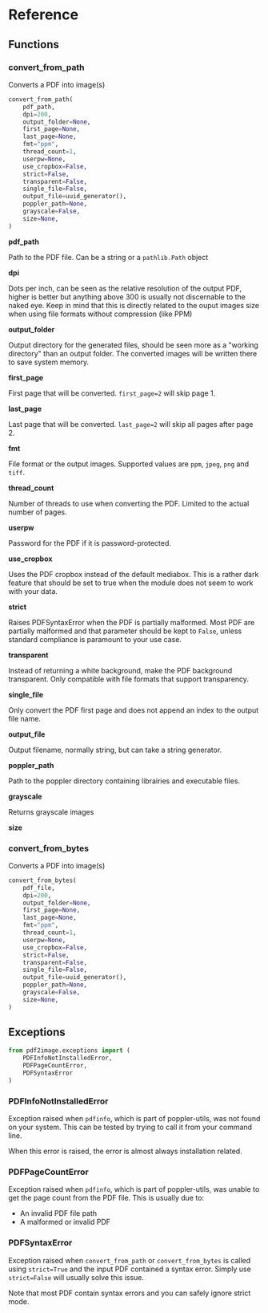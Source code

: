 # Reference

## Functions

### convert_from_path

Converts a PDF into image(s) 

```py
convert_from_path(
    pdf_path,
    dpi=200,
    output_folder=None,
    first_page=None,
    last_page=None,
    fmt="ppm",
    thread_count=1,
    userpw=None,
    use_cropbox=False,
    strict=False,
    transparent=False,
    single_file=False,
    output_file=uuid_generator(),
    poppler_path=None,
    grayscale=False,
    size=None,
)
```

**pdf_path**

Path to the PDF file. Can be a string or a `pathlib.Path` object

**dpi**

Dots per inch, can be seen as the relative resolution of the output PDF, higher is better but anything above 300 is usually not discernable to the naked eye. Keep in mind that this is directly related to the ouput images size when using file formats without compression (like PPM)

**output_folder**

Output directory for the generated files, should be seen more as a "working directory" than an output folder. The converted images will be written there to save system memory.

**first_page**

First page that will be converted. `first_page=2` will skip page 1.

**last_page**

Last page that will be converted. `last_page=2` will skip all pages after page 2.

**fmt**

File format or the output images. Supported values are `ppm`, `jpeg`, `png` and `tiff`.

**thread_count**

Number of threads to use when converting the PDF. Limited to the actual number of pages.

**userpw**

Password for the PDF if it is password-protected.

**use_cropbox**

Uses the PDF cropbox instead of the default mediabox. This is a rather dark feature that should be set to true when the module does not seem to work with your data.

**strict**

Raises PDFSyntaxError when the PDF is partially malformed. Most PDF are partially malformed and that parameter should be kept to `False`, unless standard compliance is paramount to your use case.

**transparent**

Instead of returning a white background, make the PDF background transparent. Only compatible with file formats that support transparency.

**single_file**

Only convert the PDF first page and does not append an index to the output file name.

**output_file**

Output filename, normally string, but can take a string generator.

**poppler_path**

Path to the poppler directory containing librairies and executable files.

**grayscale**

Returns grayscale images

**size**



### convert_from_bytes

Converts a PDF into image(s)

```py
convert_from_bytes(
    pdf_file,
    dpi=200,
    output_folder=None,
    first_page=None,
    last_page=None,
    fmt="ppm",
    thread_count=1,
    userpw=None,
    use_cropbox=False,
    strict=False,
    transparent=False,
    single_file=False,
    output_file=uuid_generator(),
    poppler_path=None,
    grayscale=False,
    size=None,
)
```

## Exceptions

```py
from pdf2image.exceptions import (
    PDFInfoNotInstalledError,
    PDFPageCountError,
    PDFSyntaxError
)
```

### PDFInfoNotInstalledError

Exception raised when `pdfinfo`, which is part of poppler-utils, was not found on your system. This can be tested by trying to call it from your command line.

When this error is raised, the error is almost always installation related.

### PDFPageCountError

Exception raised when `pdfinfo`, which is part of poppler-utils, was unable to get the page count from the PDF file. This is usually due to:

- An invalid PDF file path
- A malformed or invalid PDF

### PDFSyntaxError

Exception raised when `convert_from_path` or `convert_from_bytes` is called using `strict=True` and the input PDF contained a syntax error. Simply use `strict=False` will usually solve this issue.

Note that most PDF contain syntax errors and you can safely ignore strict mode.